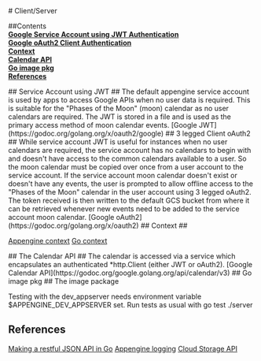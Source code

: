 <A name="toc0_1" title="Blackout"/>
# Client/Server 

##Contents     
**<a href="toc1_1">Google Service Account using JWT Authentication</a>**  
**<a href="toc1_2">Google oAuth2 Client Authentication</a>**  
**<a href="toc1_3">Context</a>**  
**<a href="toc1_4">Calendar API</a>**   
**<a href="toc1_5">Go image pkg</a>**   
**<a href="toc1_6">References</a>**   

<A name="toc1_1" title="Service Account using JWT " />
## Service Account using JWT ##
The default appengine service account is used by apps to access Google APIs when no user data is required. This is suitable for the "Phases of the Moon" (moon) calendar as no user calendars are required. The JWT is stored in a file and is used as the primary access method of moon calendar events. 
[Google JWT](https://godoc.org/golang.org/x/oauth2/google)

<A name="toc1_2" title="Client oAuth2" />
## 3 legged Client oAuth2 ##
While service account JWT is useful for instances when no user calendars are required, the service account has no calendars to begin with and doesn't have access to the common calendars available to a user. So the moon calendar must be copied over once from a user account to the service account. If the service account moon calendar doesn't exist or doesn't have any events, the user is prompted to allow offline access to the "Phases of the Moon" calendar in the user account using 3 legged oAuth2. The token received is then written to the default GCS bucket from where it can be retrieved whenever new events need to be added to the service account moon calendar.
[Google oAuth2](https://godoc.org/golang.org/x/oauth2)

<A name="toc1_3" title="Context" />
## Context ##

[Appengine context](https://godoc.org/appengine/context)
[Go context](https://godoc.org/golang.org/x/net/context)

<A name="toc1_4" title="Calendar API" />
## The Calendar API ##
The calendar is accessed via a service which encapsulates an authenticated *http.Client (either JWT or oAuth2).
[Google Calendar API](https://godoc.org/google.golang.org/api/calendar/v3)

<A name="toc1_5" title="Go image pkg" />
## Go image pkg ##
The image package 

Testing with the dev_appserver needs environment variable $APPENGINE_DEV_APPSERVER set. Run tests as usual with go test ./server
<A name="toc1_5" title="References" />
## References ##
[Making a restful JSON API in Go](http://thenewstack.io/make-a-restful-json-api-go/)
[Appengine logging](https://cloud.google.com/appengine/docs/go/logs/)
[Cloud Storage API](https://godoc.org/cloud.google.com/go/storage)

